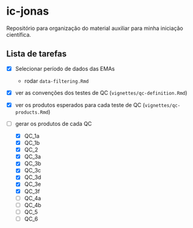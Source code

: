 # ic-jonas

Repositório para organização do material auxiliar para minha iniciação científica.

## Lista de tarefas

- [x] Selecionar período de dados das EMAs
    - rodar `data-filtering.Rmd`

- [x] ver as convenções dos testes de QC (`vignettes/qc-definition.Rmd`)

- [x] ver os produtos esperados para cada teste de QC (`vignettes/qc-products.Rmd`)

- [ ] gerar os produtos de cada QC

    - [x] QC_1a
    - [x] QC_1b
    - [x] QC_2
    - [x] QC_3a
    - [x] QC_3b
    - [x] QC_3c
    - [x] QC_3d
    - [x] QC_3e
    - [x] QC_3f
    - [ ] QC_4a
    - [ ] QC_4b
    - [ ] QC_5
    - [ ] QC_6
